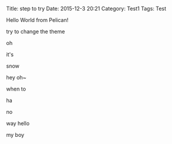 Title: step to try
Date: 2015-12-3 20:21
Category: Test1
Tags: Test

Hello World from Pelican!

try to change the theme

oh 

it's

snow

hey oh~

when to 

ha

no

way
 hello
 
my boy
